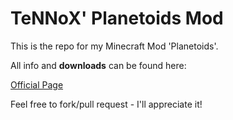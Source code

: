 # TeNNoX' Planetoids Mod

This is the repo for my Minecraft Mod 'Planetoids'.


All info and **downloads** can be found here: 

[Official Page](http://tennoxmods.blogspot.de/p/planetoid.html)

Feel free to fork/pull request - I'll appreciate it!
